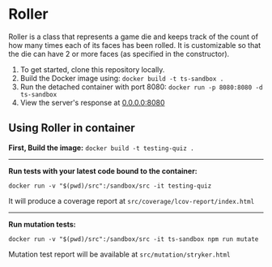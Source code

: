 # Roller

Roller is a class that represents a game die and keeps track of the count of how many times each of its faces has been rolled. It is customizable so that the die can have 2 or more faces (as specified in the constructor).

1. To get started, clone this repository locally.
2. Build the Docker image using: `docker build -t ts-sandbox .`
3. Run the detached container with port 8080: `docker run -p 8080:8080 -d ts-sandbox`
4. View the server's response at [0.0.0.0:8080](http://0.0.0.0:8080)

## Using Roller in container

**First, Build the image:** `docker build -t testing-quiz .`

---

**Run tests with your latest code bound to the container:**

```docker run -v "$(pwd)/src":/sandbox/src -it testing-quiz```

It will produce a coverage report at `src/coverage/lcov-report/index.html`

---

**Run mutation tests:**

```docker run -v "$(pwd)/src":/sandbox/src -it ts-sandbox npm run mutate```

Mutation test report will be available at `src/mutation/stryker.html`